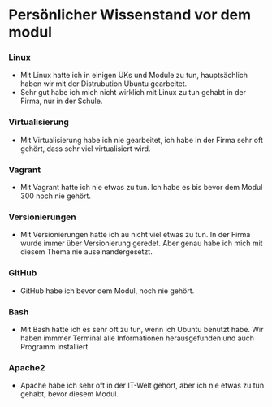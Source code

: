 # Persönlicher Wissenstand vor dem modul
### Linux
* Mit Linux hatte ich in einigen ÜKs und Module zu tun, hauptsächlich haben wir mit der Distrubution Ubuntu gearbeitet.
* Sehr gut habe ich mich nicht wirklich mit Linux zu tun gehabt in der Firma, nur in der Schule.
  

### Virtualisierung
* Mit Virtualisierung habe ich nie gearbeitet, ich habe in der Firma sehr oft gehört, dass sehr viel virtualisiert wird.

### Vagrant
* Mit Vagrant hatte ich nie etwas zu tun. Ich habe es bis bevor dem Modul 300 noch nie gehört.

### Versionierungen
* Mit Versionierungen hatte ich au nicht viel etwas zu tun. In der Firma wurde immer über Versionierung geredet. Aber genau habe ich mich mit diesem Thema nie auseinandergesetzt.

### GitHub
* GitHub habe ich bevor dem Modul, noch nie gehört.

### Bash
* Mit Bash hatte ich es sehr oft zu tun, wenn ich Ubuntu benutzt habe. Wir haben immmer Terminal alle Informationen herausgefunden und auch Programm installiert.
  
### Apache2
* Apache habe ich sehr oft in der IT-Welt gehört, aber ich nie etwas zu tun gehabt, bevor diesem Modul.




